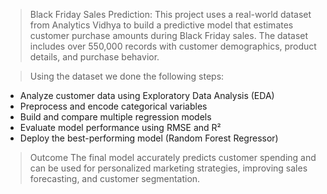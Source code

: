 > Black Friday Sales Prediction:
This project uses a real-world dataset from Analytics Vidhya to build a predictive model that estimates customer purchase amounts during Black Friday sales. The dataset includes over 550,000 records with customer demographics, product details, and purchase behavior.

> Using the dataset  we done the following steps:

* Analyze customer data using Exploratory Data Analysis (EDA)
* Preprocess and encode categorical variables
* Build and compare multiple regression models
* Evaluate model performance using RMSE and R²
* Deploy the best-performing model (Random Forest Regressor)


> Outcome
The final model accurately predicts customer spending and can be used for personalized marketing strategies, improving sales forecasting, and customer segmentation.
